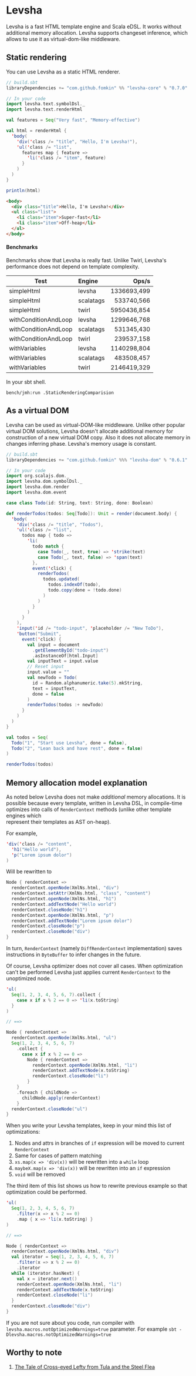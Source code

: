 # Levsha

Levsha is a fast HTML template engine and Scala eDSL. It works without additional memory allocation. 
Levsha supports changeset inference, which allows to use it as virtual-dom-like middleware. 

## Static rendering

You can use Levsha as a static HTML renderer.

```scala
// build.sbt
libraryDependencies += "com.github.fomkin" %% "levsha-core" % "0.7.0"
```

```scala
// In your code
import levsha.text.symbolDsl._
import levsha.text.renderHtml

val features = Seq("Very fast", "Memory-effective")

val html = renderHtml {
  'body(
    'div('class /= "title", "Hello, I'm Levsha!"),
    'ul('class /= "list",
      features map { feature =>
        'li('class /= "item", feature)
      }
    )
  )
}

println(html)
```

```html
<body>
  <div class="title">Hello, I'm Levsha!</div>
  <ul class="list">
    <li class="item">Super-fast</li>
    <li class="item">Off-heap</li>
  </ul>
</body>
```

#### Benchmarks

Benchmarks show that Levsha is really fast. Unlike Twirl, 
Levsha's performance does not depend on template complexity.

| Test                  | Engine        | Ops/s        |
| --------------------- |:--------------| ------------:|
| simpleHtml            | levsha        | 1336693,499  |
| simpleHtml            | scalatags     |  533740,566  |
| simpleHtml            | twirl         | 5950436,854  |
| withConditionAndLoop  | levsha        | 1299646,768  |
| withConditionAndLoop  | scalatags     | 531345,430   |
| withConditionAndLoop  | twirl         | 239537,158   |
| withVariables         | levsha        | 1140298,804  |
| withVariables         | scalatags     | 483508,457   |
| withVariables         | twirl         | 2146419,329  |

In your sbt shell.

```
bench/jmh:run .StaticRenderingComparision
```

## As a virtual DOM

Levsha can be used as virtual-DOM-like middleware. Unlike other popular 
virtual DOM solutions, Levsha doesn't allocate additional memory for construction
of a new virtual DOM copy. Also it does not allocate memory in changes inferring phase.
Levsha's memory usage is constant.

```scala
// build.sbt
libraryDependencies += "com.github.fomkin" %%% "levsha-dom" % "0.6.1"
```

```scala
// In your code
import org.scalajs.dom._
import levsha.dom.symbolDsl._
import levsha.dom.render
import levsha.dom.event

case class Todo(id: String, text: String, done: Boolean)

def renderTodos(todos: Seq[Todo]): Unit = render(document.body) {
  'body(
    'div('class /= "title", "Todos"),
    'ul('class /= "list",
      todos map { todo =>
        'li(
          todo match {
            case Todo(_, text, true) => 'strike(text)
            case Todo(_, text, false) => 'span(text)
          },
          event('click) {
            renderTodos(
              todos.updated(
                todos.indexOf(todo),
                todo.copy(done = !todo.done)
              )
            )
          }
        )
      }
    ),
    'input('id /= "todo-input", 'placeholder /= "New ToDo"),
    'button("Submit",
      event('click) {
        val input = document
          .getElementById("todo-input")
          .asInstanceOf[html.Input]
        val inputText = input.value
        // Reset input
        input.value = ""
        val newTodo = Todo(
          id = Random.alphanumeric.take(5).mkString,
          text = inputText,
          done = false
        )
        renderTodos(todos :+ newTodo)
      }
    )
  )
}

val todos = Seq(
  Todo("1", "Start use Levsha", done = false),
  Todo("2", "Lean back and have rest", done = false)
)

renderTodos(todos)
```
## Memory allocation model explanation

As noted below Levsha does not make _additional_
memory allocations. It is possible because every
template, written in Levsha DSL, in compile-time
optimizes into calls of `RenderContext` methods
(unlike other template engines which  
represent their templates as AST on-heap).

For example,

```scala
'div('class /= "content", 
  'h1("Hello world"),
  'p("Lorem ipsum dolor")
)
```

Will be rewritten to

```scala
Node { renderContext =>
  renderContext.openNode(XmlNs.html, "div")
  renderContext.setAttr(XmlNs.html, "class", "content")
  renderContext.openNode(XmlNs.html, "h1")
  renderContext.addTextNode("Hello world")
  renderContext.closeNode("h1")
  renderContext.openNode(XmlNs.html, "p")
  renderContext.addTextNode("Lorem ipsum dolor")
  renderContext.closeNode("p")
  renderContext.closeNode("div")
}
```

In turn, `RenderContext` (namely `DiffRenderContext` implementation)
saves instructions in `ByteBuffer` to infer changes in the future.

Of course, Levsha optimizer does not cover all cases.
When optimization can't be performed Levsha just 
applies current `RenderContext` to the unoptimized node.

```scala
'ul(
  Seq(1, 2, 3, 4, 5, 6, 7).collect { 
    case x if x % 2 == 0 => 'li(x.toString)
  }
)

// ==>

Node { renderContext =>
  renderContext.openNode(XmlNs.html, "ul")
  Seq(1, 2, 3, 4, 5, 6, 7)
    .collect {
      case x if x % 2 == 0 => 
        Node { renderContext =>
          renderContext.openNode(XmlNs.html, "li")
          renderContext.addTextNode(x.toString)
          renderContext.closeNode("li")
        }
    }
    .foreach { childNode =>
      childNode.apply(renderContext)
    }
  renderContext.closeNode("ul")
}
```

When you write your Levsha templates, keep in 
your mind this list of optimizations:

1. Nodes and attrs in branches of `if` expression will be moved to current `RenderContext`
2. Same for cases of pattern matching
3. `xs.map(x => 'div(x))` will be rewritten into a `while` loop
4. `maybeX.map(x => 'div(x))` will be rewritten into an `if` expression
5. `void` will be removed

The third item of this list shows us how to rewrite
previous example so that optimization could be performed.

```scala
'ul(
  Seq(1, 2, 3, 4, 5, 6, 7)
    .filter(x => x % 2 == 0)
    .map { x => 'li(x.toString) }
)

// ==>

Node { renderContext =>
  renderContext.openNode(XmlNs.html, "div")
  val iterator = Seq(1, 2, 3, 4, 5, 6, 7)
    .filter(x => x % 2 == 0)
    .iterator
  while (iterator.hasNext) {
    val x = iterator.next()
    renderContext.openNode(XmlNs.html, "li")
    renderContext.addTextNode(x.toString)
    renderContext.closeNode("li")
  }
  renderContext.closeNode("div")
}
```

If you are not sure about you code, run compiler 
with `levsha.macros.notOptimizedWarnings=true`
parameter. For example `sbt -Dlevsha.macros.notOptimizedWarnings=true`

## Worthy to note

1. [The Tale of Cross-eyed Lefty from Tula and the Steel Flea](https://en.wikipedia.org/wiki/The_Tale_of_Cross-eyed_Lefty_from_Tula_and_the_Steel_Flea)
